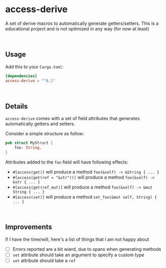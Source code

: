 # access-derive

A set of derive macros to automatically generate getters/setters. This is a educational project and is not optimized in any way (for now at least)

<br/>

## Usage

Add this to your `Cargo.toml`:

```toml
[dependencies]
access-derive = "^0.1"
```

<br/>

## Details

`access-derive` comes with a set of field attributes that generates automatically getters and setters.

Consider a simple structure as follow:

```rust
pub struct MyStruct {
    foo: String,
}
```

Attributes added to the `foo` field will have following effects:
- `#[access(get)]` will produce a method `foo(&self) -> &String { ... }`
- `#[access(get(ref = "&str"))]` will produce a method `foo(&self) -> &str { ... }`
- `#[access(get(ref_mut)]` will produce a method `foo(&self) -> &mut String { ... }`
- `#[access(set)]` will produce a method `set_foo(&mut self, String) { ... }`

<br/>

## Improvements
If I have the time/will, here's a list of things that I am not happy about
- [ ] Errors reported are a bit wierd, due to spans when generating methods
- [ ] `set` attribute should take an argument to specify a custom type
- [ ] `set` attribute should take a `ref`
